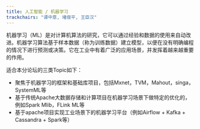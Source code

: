 ```yaml
---
title: 人工智能 / 机器学习
trackchairs: "谭中意, 堵俊平, 王臣汉"
---
```


机器学习（ML）是对计算机算法的研究，它可以通过经验和数据的使用来自动改进。机器学习算法基于样本数据（称为训练数据）建立模型，以便在没有明确编程的情况下进行预测或决策。它在工业中有着广泛的应用场景，并发挥着越来越重要的作用。

适合本分论坛的三类Topic如下：

* 聚焦于机器学习的框架和基础库项目，包括Mxnet，TVM，Mahout，singa，SystemML等
* 基于传统Apache大数据存储和计算项目在机器学习场景下做特定的优化的，例如Spark Mlib，FLink ML等
* 基于apache项目实现工业场景下的机器学习平台（例如Airflow + Kafka + Cassandra + Spark等）
